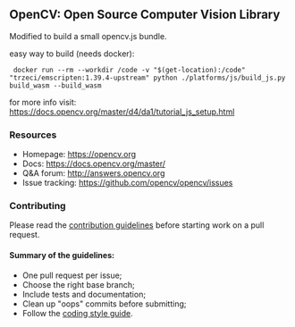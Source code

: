 ## OpenCV: Open Source Computer Vision Library


Modified to build a small opencv.js bundle. 

easy way to build (needs docker):
```
 docker run --rm --workdir /code -v "$(get-location):/code" "trzeci/emscripten:1.39.4-upstream" python ./platforms/js/build_js.py build_wasm --build_wasm
```

for more info visit: https://docs.opencv.org/master/d4/da1/tutorial_js_setup.html 


### Resources

* Homepage: <https://opencv.org>
* Docs: <https://docs.opencv.org/master/>
* Q&A forum: <http://answers.opencv.org>
* Issue tracking: <https://github.com/opencv/opencv/issues>

### Contributing

Please read the [contribution guidelines](https://github.com/opencv/opencv/wiki/How_to_contribute) before starting work on a pull request.

#### Summary of the guidelines:

* One pull request per issue;
* Choose the right base branch;
* Include tests and documentation;
* Clean up "oops" commits before submitting;
* Follow the [coding style guide](https://github.com/opencv/opencv/wiki/Coding_Style_Guide).
